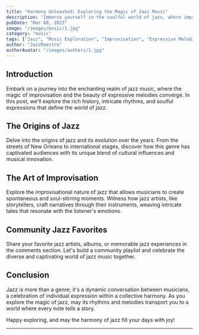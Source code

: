 ```yaml
---
title: "Harmony Unleashed: Exploring the Magic of Jazz Music"
description: "Immerse yourself in the soulful world of jazz, where improvisation, intricate rhythms, and expressive melodies come together to create a mesmerizing musical experience."
pubDate: "Mar 08, 2023"
image: "/images/music/1.jpg"
category: "music"
tags: ["Jazz", "Music Exploration", "Improvisation", "Expressive Melodies"]
author: "JazzMaestro"
authorAvatar: "/images/authors/1.jpg"
---
```



## Introduction

Embark on a journey into the enchanting realm of jazz music, where the magic of improvisation and the beauty of expressive melodies converge. In this post, we'll explore the rich history, intricate rhythms, and soulful expressions that define the world of jazz.

## The Origins of Jazz

Delve into the origins of jazz and its evolution over the years. From the streets of New Orleans to international stages, discover how this genre has captivated audiences with its unique blend of cultural influences and musical innovation.

## The Art of Improvisation

Explore the improvisational nature of jazz that allows musicians to create spontaneous and soul-stirring moments. Witness how jazz artists, like storytellers, craft narratives through their instruments, weaving intricate tales that resonate with the listener's emotions.

## Community Jazz Favorites

Share your favorite jazz artists, albums, or memorable jazz experiences in the comments section. Let's build a community playlist and celebrate the diverse and captivating world of jazz music together.

## Conclusion

Jazz is more than a genre; it's a dynamic conversation between musicians, a celebration of individual expression within a collective harmony. As you explore the magic of jazz, may its rhythms and melodies transport you to a world where every note tells a story.

Happy exploring, and may the harmony of jazz fill your days with joy!

---

